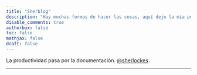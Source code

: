 ```yaml
---
title: "Sherblog"
description: "Hay muchas formas de hacer las cosas, aquí dejo la mía por si a alguien le puede servir."
disable_comments: true
authorbox: false
toc: false
mathjax: false
draft: false
---
```


La productividad pasa por la documentación. [@sherlockes](https://emacs.ch/@sherlockes).

------
